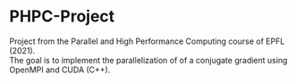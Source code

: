 # PHPC-Project

Project from the Parallel and High Performance Computing course of EPFL (2021). </br>
The goal is to implement the parallelization of of a conjugate gradient using OpenMPI and CUDA (C++).
